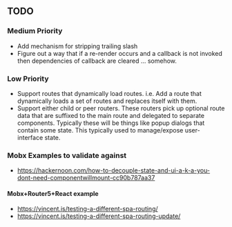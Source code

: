 ## TODO

### Medium Priority 

* Add mechanism for stripping trailing slash
* Figure out a way that if a re-render occurs and a callback is not invoked then dependencies of
  callback are cleared ... somehow.

### Low Priority 

* Support routes that dynamically load routes. i.e. Add a route that dynamically loads a set of routes and
  replaces itself with them.
* Support either child or peer routers. These routers pick up optional route data that are suffixed to the main
  route and delegated to separate components. Typically these will be things like popup dialogs that contain
  some state. This typically used to manage/expose user-interface state.

### Mobx Examples to validate against

* https://hackernoon.com/how-to-decouple-state-and-ui-a-k-a-you-dont-need-componentwillmount-cc90b787aa37

#### Mobx+Router5+React example

* https://vincent.is/testing-a-different-spa-routing/
* https://vincent.is/testing-a-different-spa-routing-update/
